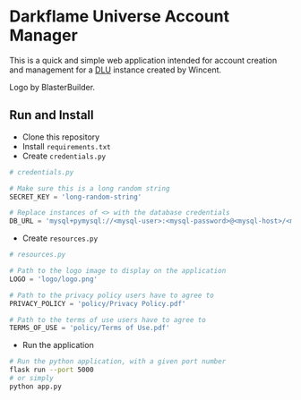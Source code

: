 # Darkflame Universe Account Manager

This is a quick and simple web application intended for account creation and management for a [DLU](https://github.com/DarkflameUniverse/DLUv3) instance created by Wincent.

Logo by BlasterBuilder.

## Run and Install 
* Clone this repository
* Install `requirements.txt`
* Create `credentials.py`
```py
# credentials.py

# Make sure this is a long random string
SECRET_KEY = 'long-random-string'

# Replace instances of <> with the database credentials
DB_URL = 'mysql+pymysql://<mysql-user>:<mysql-password>@<mysql-host>/<mysql-database>'
```
* Create `resources.py`
```py
# resources.py

# Path to the logo image to display on the application
LOGO = 'logo/logo.png'

# Path to the privacy policy users have to agree to
PRIVACY_POLICY = 'policy/Privacy Policy.pdf'

# Path to the terms of use users have to agree to
TERMS_OF_USE = 'policy/Terms of Use.pdf'
```
* Run the application
```sh
# Run the python application, with a given port number
flask run --port 5000
# or simply
python app.py
```
